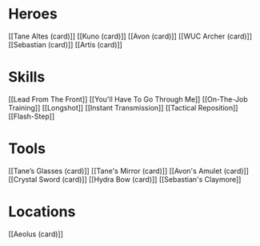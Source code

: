# Heroes
[[Tane Altes (card)]]
[[Kuno (card)]]
[[Avon (card)]]
[[WUC Archer (card)]]
[[Sebastian (card)]]
[[Artis (card)]]
# Skills
[[Lead From The Front]]
[[You'll Have To Go Through Me]]
[[On-The-Job Training]]
[[Longshot]]
[[Instant Transmission]]
[[Tactical Reposition]]
[[Flash-Step]]
# Tools
[[Tane’s Glasses (card)]]
[[Tane's Mirror (card)]]
[[Avon's Amulet (card)]]
[[Crystal Sword (card)]]
[[Hydra Bow (card)]]
[[Sebastian's Claymore]]

# Locations
[[Aeolus (card)]]